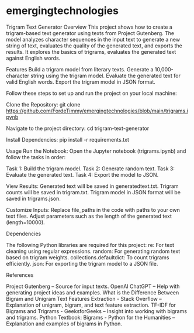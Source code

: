 # emergingtechnologies

Trigram Text Generator
Overview
This project shows how to create a trigram-based text generator using texts from Project Gutenberg. The model analyzes character sequences in the input text to generate a new string of text, evaluates the quality of the generated text, and exports the results. It explores the basics of trigrams, evaluates the generated text against English words.

Features
Build a trigram model from literary texts.
Generate a 10,000-character string using the trigram model.
Evaluate the generated text for valid English words.
Export the trigram model in JSON format.

Follow these steps to set up and run the project on your local machine:

Clone the Repository:
git clone https://github.com/FordeTimmy/emergingtechnologies/blob/main/trigrams.ipynb

Navigate to the project directory:
cd trigram-text-generator

Install Dependencies:
pip install -r requirements.txt

Usage
Run the Notebook: Open the Jupyter notebook (trigrams.ipynb) and follow the tasks in order:

Task 1: Build the trigram model.
Task 2: Generate random text.
Task 3: Evaluate the generated text.
Task 4: Export the model to JSON.

View Results:
Generated text will be saved in generatedtext.txt.
Trigram counts will be saved in trigram.txt.
Trigram model in JSON format will be saved in trigrams.json.

Customize Inputs:
Replace file_paths in the code with paths to your own text files.
Adjust parameters such as the length of the generated text (length=10000).

Dependencies

The following Python libraries are required for this project:
re: For text cleaning using regular expressions.
random: For generating random text based on trigram weights.
collections.defaultdict: To count trigrams efficiently.
json: For exporting the trigram model to a JSON file.

References

Project Gutenberg – Source for input texts.
OpenAI ChatGPT – Help with generating project ideas and examples.
What is the Difference Between Bigram and Unigram Text Features Extraction - Stack Overflow – Explanation of unigram, bigram, and text feature extraction.
TF-IDF for Bigrams and Trigrams - GeeksforGeeks – Insight into working with bigrams and trigrams.
Python Textbook: Bigrams - Python for the Humanities – Explanation and examples of bigrams in Python.